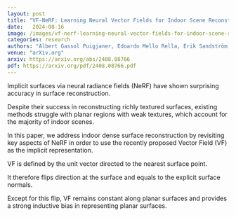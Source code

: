 ```yaml
---
layout: post
title: "VF-NeRF: Learning Neural Vector Fields for Indoor Scene Reconstruction"
date:   2024-08-16
image: /images/vf-nerf-learning-neural-vector-fields-for-indoor-scene-reconstruction.png
categories: research
authors: "Albert Gassol Puigjaner, Edoardo Mello Rella, Erik Sandström, <strong>Ajad Chhatkuli</strong>, L. V. Gool"
venue: "arXiv.org"
arxiv: https://arxiv.org/abs/2408.08766
pdf: https://arxiv.org/pdf/2408.08766.pdf
---
```


Implicit surfaces via neural radiance fields (NeRF) have shown surprising accuracy in surface
reconstruction.

Despite their success in reconstructing richly textured surfaces, existing methods struggle with
planar regions with weak textures, which account for the majority of indoor scenes.

In this paper, we address indoor dense surface reconstruction by revisiting key aspects of NeRF in
order to use the recently proposed Vector Field (VF) as the implicit representation.

VF is defined by the unit vector directed to the nearest surface point.

It therefore flips direction at the surface and equals to the explicit surface normals.

Except for this flip, VF remains constant along planar surfaces and provides a strong inductive bias
in representing planar surfaces.

